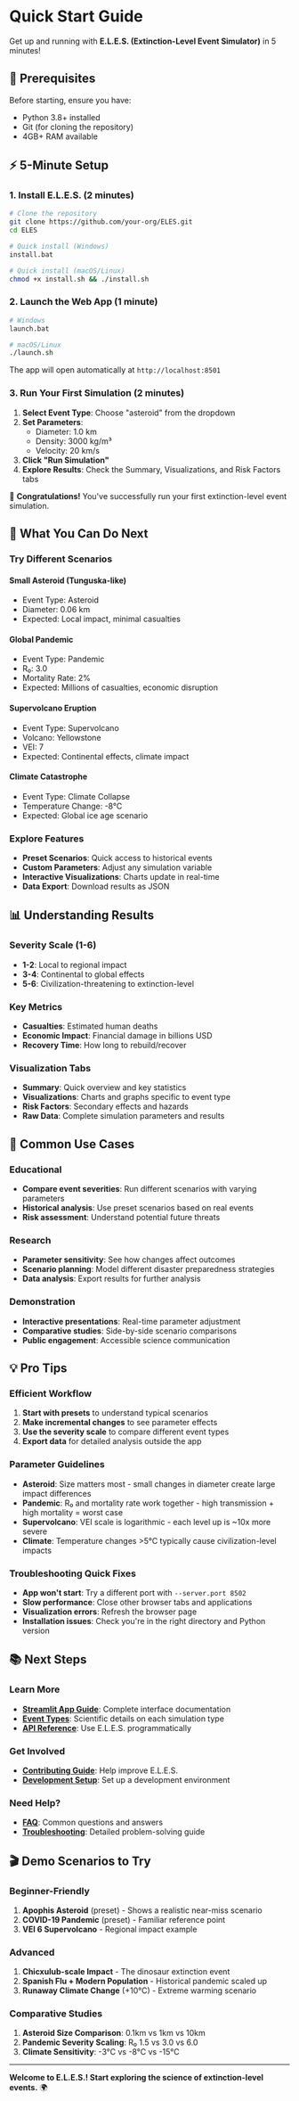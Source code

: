 # Quick Start Guide

Get up and running with **E.L.E.S. (Extinction-Level Event Simulator)** in 5 minutes!

## 🚀 Prerequisites

Before starting, ensure you have:

- Python 3.8+ installed
- Git (for cloning the repository)
- 4GB+ RAM available

## ⚡ 5-Minute Setup

### 1. Install E.L.E.S. (2 minutes)

```bash
# Clone the repository
git clone https://github.com/your-org/ELES.git
cd ELES

# Quick install (Windows)
install.bat

# Quick install (macOS/Linux)
chmod +x install.sh && ./install.sh
```

### 2. Launch the Web App (1 minute)

```bash
# Windows
launch.bat

# macOS/Linux
./launch.sh
```

The app will open automatically at `http://localhost:8501`

### 3. Run Your First Simulation (2 minutes)

1. **Select Event Type**: Choose "asteroid" from the dropdown
2. **Set Parameters**:
   - Diameter: 1.0 km
   - Density: 3000 kg/m³
   - Velocity: 20 km/s
3. **Click "Run Simulation"**
4. **Explore Results**: Check the Summary, Visualizations, and Risk Factors tabs

🎉 **Congratulations!** You've successfully run your first extinction-level event simulation.

## 🎯 What You Can Do Next

### Try Different Scenarios

#### Small Asteroid (Tunguska-like)

- Event Type: Asteroid
- Diameter: 0.06 km
- Expected: Local impact, minimal casualties

#### Global Pandemic

- Event Type: Pandemic
- R₀: 3.0
- Mortality Rate: 2%
- Expected: Millions of casualties, economic disruption

#### Supervolcano Eruption

- Event Type: Supervolcano
- Volcano: Yellowstone
- VEI: 7
- Expected: Continental effects, climate impact

#### Climate Catastrophe

- Event Type: Climate Collapse
- Temperature Change: -8°C
- Expected: Global ice age scenario

### Explore Features

- **Preset Scenarios**: Quick access to historical events
- **Custom Parameters**: Adjust any simulation variable
- **Interactive Visualizations**: Charts update in real-time
- **Data Export**: Download results as JSON

## 📊 Understanding Results

### Severity Scale (1-6)

- **1-2**: Local to regional impact
- **3-4**: Continental to global effects
- **5-6**: Civilization-threatening to extinction-level

### Key Metrics

- **Casualties**: Estimated human deaths
- **Economic Impact**: Financial damage in billions USD
- **Recovery Time**: How long to rebuild/recover

### Visualization Tabs

- **Summary**: Quick overview and key statistics
- **Visualizations**: Charts and graphs specific to event type
- **Risk Factors**: Secondary effects and hazards
- **Raw Data**: Complete simulation parameters and results

## 🔧 Common Use Cases

### Educational

- **Compare event severities**: Run different scenarios with varying parameters
- **Historical analysis**: Use preset scenarios based on real events
- **Risk assessment**: Understand potential future threats

### Research

- **Parameter sensitivity**: See how changes affect outcomes
- **Scenario planning**: Model different disaster preparedness strategies
- **Data analysis**: Export results for further analysis

### Demonstration

- **Interactive presentations**: Real-time parameter adjustment
- **Comparative studies**: Side-by-side scenario comparisons
- **Public engagement**: Accessible science communication

## 💡 Pro Tips

### Efficient Workflow

1. **Start with presets** to understand typical scenarios
2. **Make incremental changes** to see parameter effects
3. **Use the severity scale** to compare different event types
4. **Export data** for detailed analysis outside the app

### Parameter Guidelines

- **Asteroid**: Size matters most - small changes in diameter create large impact differences
- **Pandemic**: R₀ and mortality rate work together - high transmission + high mortality = worst case
- **Supervolcano**: VEI scale is logarithmic - each level up is ~10x more severe
- **Climate**: Temperature changes >5°C typically cause civilization-level impacts

### Troubleshooting Quick Fixes

- **App won't start**: Try a different port with `--server.port 8502`
- **Slow performance**: Close other browser tabs and applications
- **Visualization errors**: Refresh the browser page
- **Installation issues**: Check you're in the right directory and Python version

## 📚 Next Steps

### Learn More

- **[Streamlit App Guide](STREAMLIT_APP_GUIDE.md)**: Complete interface documentation
- **[Event Types](EVENT_TYPES.md)**: Scientific details on each simulation type
- **[API Reference](API_REFERENCE.md)**: Use E.L.E.S. programmatically

### Get Involved

- **[Contributing Guide](CONTRIBUTING.md)**: Help improve E.L.E.S.
- **[Development Setup](DEVELOPMENT.md)**: Set up a development environment

### Need Help?

- **[FAQ](FAQ.md)**: Common questions and answers
- **[Troubleshooting](TROUBLESHOOTING.md)**: Detailed problem-solving guide

## 🎬 Demo Scenarios to Try

### Beginner-Friendly

1. **Apophis Asteroid** (preset) - Shows a realistic near-miss scenario
2. **COVID-19 Pandemic** (preset) - Familiar reference point
3. **VEI 6 Supervolcano** - Regional impact example

### Advanced

1. **Chicxulub-scale Impact** - The dinosaur extinction event
2. **Spanish Flu + Modern Population** - Historical pandemic scaled up
3. **Runaway Climate Change** (+10°C) - Extreme warming scenario

### Comparative Studies

1. **Asteroid Size Comparison**: 0.1km vs 1km vs 10km
2. **Pandemic Severity Scaling**: R₀ 1.5 vs 3.0 vs 6.0
3. **Climate Sensitivity**: -3°C vs -8°C vs -15°C

---

**Welcome to E.L.E.S.! Start exploring the science of extinction-level events.** 🌍
